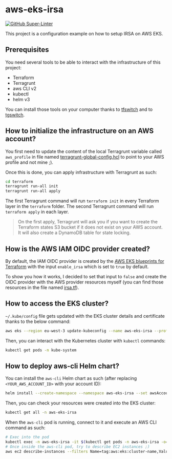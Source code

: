 # aws-eks-irsa

[![GitHub Super-Linter](https://github.com/seifrajhi/aws-eks-irsa/actions/workflows/linter.yml/badge.svg)](https://github.com/marketplace/actions/super-linter)

This project is a configuration example on how to setup IRSA on AWS EKS.

## Prerequisites

You need several tools to be able to interact with the infrastructure of this project:
- Terraform
- Terragrunt
- aws CLI v2
- kubectl
- helm v3

You can install those tools on your computer thanks to [tfswitch](https://github.com/warrensbox/terraform-switcher) and
to [tgswitch](https://github.com/warrensbox/tgswitch).

## How to initialize the infrastructure on an AWS account?

You first need to update the content of the local Terragrunt variable called `aws_profile` in file named
[terragrunt-global-config.hcl](terraform/terragrunt-global-config.hcl) to point to your AWS profile and not mine ;).

Once this is done, you can apply infrastructure with Terragrunt as such:
```bash
cd terraform
terragrunt run-all init
terragrunt run-all apply
```
The first Terragrunt command will run `terraform init` in every Terraform layer in the `terraform` folder. The second
Terragrunt command will run `terraform apply` in each layer.

> On the first apply, Terragrunt will ask you if you want to create the Terraform states S3 bucket if it does not exist
on your AWS account. It will also create a DynamoDB table for state locking.

## How is the AWS IAM OIDC provider created?

By default, the IAM OIDC provider is created by the
[AWS EKS blueprints for Terraform](https://github.com/aws-ia/terraform-aws-eks-blueprints/)
with the input `enable_irsa` which is set to `true` by default.

To show you how it works, I decided to set that input to `false` and create the OIDC provider with the AWS
provider resources myself (you can find those resources in the file named [irsa.tf](terraform/terraform_eks/irsa.tf)).

## How to access the EKS cluster?

`~/.kube/config` file gets updated with the EKS cluster details and certificate thanks to the below command:

```bash
aws eks --region eu-west-3 update-kubeconfig --name aws-eks-irsa --profile <YOUR_AWS_PROFILE>
```

Then, you can interact with the Kubernetes cluster with `kubectl` commands:
```bash
kubectl get pods -n kube-system
```

## How to deploy aws-cli Helm chart?

You can install the `aws-cli` Helm chart as such (after replacing `<YOUR_AWS_ACCOUNT_ID>` with your account ID):
```bash
helm install --create-namespace --namespace aws-eks-irsa --set awsAccountId=<YOUR_AWS_ACCOUNT_ID> aws-cli helm/aws-cli
```

Then, you can check your resources were created into the EKS cluster:
```bash
kubectl get all -n aws-eks-irsa
```

When the `aws-cli` pod is running, connect to it and execute an AWS CLI command as such:
```bash
# Exec into the pod
kubectl exec -n aws-eks-irsa -it $(kubectl get pods -n aws-eks-irsa -o=name) -- bash
# Once inside the aws-cli pod, try to describe EC2 instances ;)
aws ec2 describe-instances --filters Name=tag:aws:eks:cluster-name,Values=aws-eks-irsa
```
